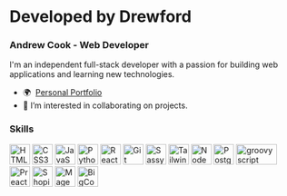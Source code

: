 # Developed by Drewford
### Andrew Cook - Web Developer

I'm an independent full-stack developer with a passion for building web applications and learning new technologies.

* 🌍  [Personal Portfolio](https://developedbydrewford.netlify.app)
* 👯  I’m interested in collaborating on projects.
<!-- * ✉️  You can contact me at [mattyard11@gmail.com](mailto:mattyard11@gmail.com) -->

<!--
**SleazyCook/SleazyCook** is a ✨ _special_ ✨ repository because its `README.md` (this file) appears on your GitHub profile.

Here are some ideas to get you started:

- 🔭 I’m currently working on ...
- 🌱 I’m currently learning ...
- 👯 I’m looking to collaborate on ...
- 🤔 I’m looking for help with ...
- 💬 Ask me about ...
- 📫 How to reach me: ...
- 😄 Pronouns: ...
- ⚡ Fun fact: ...
-->

### Skills

<p align="left">
<!-- HTML 5 -->
<a href="https://developer.mozilla.org/en-US/docs/Glossary/HTML5" target="_blank" rel="noreferrer"><img src="https://raw.githubusercontent.com/danielcranney/readme-generator/main/public/icons/skills/html5-colored.svg" width="36" height="36" alt="HTML5" /></a>
<!-- CSS 3 -->
<a href="https://www.w3.org/TR/CSS/#css" target="_blank" rel="noreferrer"><img src="https://raw.githubusercontent.com/danielcranney/readme-generator/main/public/icons/skills/css3-colored.svg" width="36" height="36" alt="CSS3" /></a>
<!-- JavaScript -->
<a href="https://developer.mozilla.org/en-US/docs/Web/JavaScript" target="_blank" rel="noreferrer"><img src="https://raw.githubusercontent.com/danielcranney/readme-generator/main/public/icons/skills/javascript-colored.svg" width="36" height="36" alt="JavaScript" /></a>
<!-- Python -->
<a href="https://www.python.org/" target="_blank" rel="noreferrer"><img src="https://raw.githubusercontent.com/danielcranney/readme-generator/main/public/icons/skills/python-colored.svg" width="36" height="36" alt="Python" /></a>
<!-- React.js -->
<a href="https://reactjs.org/" target="_blank" rel="noreferrer"><img src="https://raw.githubusercontent.com/danielcranney/readme-generator/main/public/icons/skills/react-colored.svg" width="36" height="36" alt="React" /></a>
<!-- Git -->
<a href="https://git-scm.com" target="_blank" rel="noreferrer"><img src="https://raw.githubusercontent.com/danielcranney/readme-generator/main/public/icons/skills/git-colored.svg" width="36" height="36" alt="Git" /></a>
<!-- Sassy CSS -->
<a href="https://sass-lang.com" target="_blank" rel="noreferrer"><img src="https://raw.githubusercontent.com/danielcranney/readme-generator/main/public/icons/skills/sass-colored.svg" width="36" height="36" alt="Sassy" /></a>
<!-- Tailwind CSS -->
<a href="https://tailwindcss.com" target="_blank" rel="noreferrer"><img src="https://raw.githubusercontent.com/danielcranney/readme-generator/main/public/icons/skills/tailwindcss-colored.svg" width="36" height="36" alt="Tailwind" /></a>
<!-- Node.js -->
<a href="https://nodejs.org/en/" target="_blank" rel="noreferrer"><img src="https://raw.githubusercontent.com/danielcranney/readme-generator/main/public/icons/skills/nodejs-colored.svg" width="36" height="36" alt="NodeJS" /></a>
<!-- PostgreSQL -->
<a href="https://www.postgresql.org/" target="_blank" rel="noreferrer"><img src="https://raw.githubusercontent.com/danielcranney/readme-generator/main/public/icons/skills/postgresql-colored.svg" width="36" height="36" alt="PostgreSQL" /></a>
<!-- Groovy script -->
<a href="https://groovy-lang.org/" target='_blank' rel="noferrer"><img src="https://upload.wikimedia.org/wikipedia/commons/thumb/3/36/Groovy-logo.svg/1024px-Groovy-logo.svg.png" width="72" height="36" alt="groovy script" /></a>
<!-- Preact -->
<a href="https://preactjs.com/" target="_blank" rel="noreferrer"><img src="https://preactjs.com/app-icon.png" width="36" height="36" alt="Preact" /></a>
<!-- Shopify -->
<a href="https://www.shopify.com" target="_blank" rel="noreferrer"><img src="https://cdn3.iconfinder.com/data/icons/social-media-2068/64/_shopping-512.png" width="36" height="36" alt="Shopify" /></a>
<!-- Magento -->
<a href="https://business.adobe.com/products/magento/magento-commerce.html" target="_blank" rel="noreferrer"><img src="https://seeklogo.com/images/M/magento-logo-7F3911AE9E-seeklogo.com.png" width="36" height="36" alt="Magento" /></a>
<!-- BigCommerce -->
<a href="https://www.bigcommerce.com/dm/mm-gtm/?utm_term=bigcommerce&lqid=engine:google%7Ccampaignid:933821213%7Cadid:635224001684%7Cgclid:CjwKCAjw6c63BhAiEiwAF0EH1H7A95sNTSGtoT-epBBB7mPaBQrkPUPH1OJL6TSRM3f-u7SCPrcNJRoCTZwQAvD_BwE&gad_source=1&gclid=CjwKCAjw6c63BhAiEiwAF0EH1H7A95sNTSGtoT-epBBB7mPaBQrkPUPH1OJL6TSRM3f-u7SCPrcNJRoCTZwQAvD_BwE" target="_blank" rel="noreferrer"><img src="https://seeklogo.com/images/B/bigcommerce-logo-6907DF6845-seeklogo.com.png" width="36" height="36" alt="BigCommerce" /></a>
</p>
